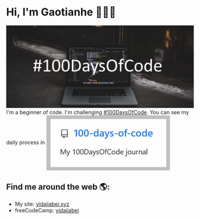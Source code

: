 # Hi, I'm Gaotianhe 👋👨‍💻

<img src="./img/100DaysOfCode.png" alt="banner that says one thing is about #100DaysOfCode">
 I'm a beginner of code. I'm challenging <a href="https://www.100daysofcode.com/">#100DaysOfCode</a>. You can see my daily process in

<a href="https://github.com/Gaotianhe/100-days-of-code" target="_blank">
  <img align="center" src="./img/100DaysOfCode-repo.jpg" />
</a>

## Find me around the web 🌎:
- My site: [yidajiabei.xyz](https://www.yidajiabei.xyz/en/)
- freeCodeCamp: [yidajiabei](https://www.freecodecamp.org/yidajiabei)


<!--
**Gaotianhe/Gaotianhe** is a ✨ _special_ ✨ repository because its `README.md` (this file) appears on your GitHub profile.

Here are some ideas to get you started:

- 🔭 I’m currently working on ...
- 🌱 I’m currently learning ...
- 👯 I’m looking to collaborate on ...
- 🤔 I’m looking for help with ...
- 💬 Ask me about ...
- 📫 How to reach me: ...
- 😄 Pronouns: ...
- ⚡ Fun fact: ...
-->
